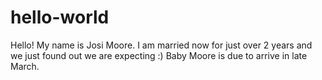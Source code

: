 # hello-world

Hello! My name is Josi Moore. I am married now for just over 2 years and we just found out we are expecting :) Baby Moore is due to arrive in late March. 
